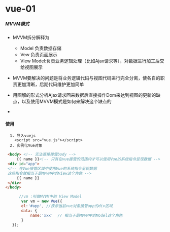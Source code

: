 # vue-01

##### MVVM模式

 - MVVM拆分解释为
    + Model 负责数据存储
    + Vew   负责页面展示
    + View Model:负责业务逻辑处理（比如Ajax请求等），对数据进行加工后交给视图展示
- MVVM要解决的问题是将业务逻辑代码与视图代码进行完全分离，使各自的职责更加清晰，后期代码维护更加简单

- 用图解的形式分析Ajax请求回来数据后直接操作Dom来达到视图的更新的缺点，以及使用MVVM模式是如何来解决这个缺点的
- 
#### 使用   
      1. 导入vuejs
        <script src="vue.js"></script>
      2. 实例化Vue对象
   ```html
    <body> <!-- 无法直接接管body -->
        {{ name }}<!-- 只有在vue接管的范围内才可以使用Vue的系统指令呈现数据 -->
	<div id="app">
	<!-- 在Vue接管区域中使用Vue的系统指令呈现数据
	这些指令就相当于是MVVM中的View这个角色 -->
		{{ name }}
	</div>
</body>
   ```
   
   ```javascript
         //vm :叫做MVVM中的 View Model
          var vm = new Vue({
          el:'#app', //表示当前vue对象接管app的div区域
          data: {
              name:'xxx'  // 相当于是MVVM中的Model这个角色
          }
      });
   ```
 